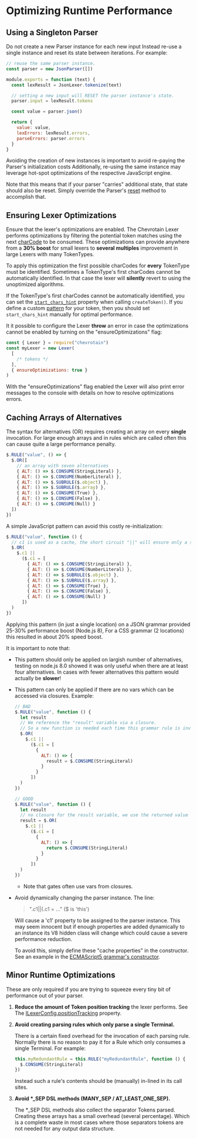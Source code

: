 # Optimizing Runtime Performance

## Using a Singleton Parser

Do not create a new Parser instance for each new input
Instead re-use a single instance and reset its state between iterations. For example:

```javascript
// reuse the same parser instance.
const parser = new JsonParser([])

module.exports = function (text) {
  const lexResult = JsonLexer.tokenize(text)

  // setting a new input will RESET the parser instance's state.
  parser.input = lexResult.tokens

  const value = parser.json()

  return {
    value: value,
    lexErrors: lexResult.errors,
    parseErrors: parser.errors
  }
}
```

Avoiding the creation of new instances is important to avoid re-paying the Parser's initialization costs
Additionally, re-using the same instance may leverage hot-spot optimizations of the respective JavaScript engine.

Note that this means that if your parser "carries" additional state, that state should also be reset.
Simply override the Parser's [reset](https://sap.github.io/chevrotain/documentation/7_0_0/classes/cstparser.html#reset) method
to accomplish that.

## Ensuring Lexer Optimizations

Ensure that the lexer's optimizations are enabled.
The Chevrotain Lexer performs optimizations by filtering the potential token matches
using the next [charCode](https://developer.mozilla.org/en-US/docs/Web/JavaScript/Reference/Global_Objects/String/charCodeAt) to be consumed.
These optimizations can provide anywhere from a **30% boost** for small lexers
to **several multiples** improvement in large Lexers with many TokenTypes.

To apply this optimization the first possible charCodes for **every** TokenType must be identified.
Sometimes a TokenType's first charCodes cannot be automatically identified.
In that case the lexer will **silently** revert to using the unoptimized algorithms.

If the TokenType's first charCodes cannot be automatically identified, you can set the [`start_chars_hint`](https://sap.github.io/chevrotain/documentation/7_0_0/interfaces/itokenconfig.html#start_chars_hint) property when calling `createToken()`. If you define a custom [pattern](https://sap.github.io/chevrotain/documentation/7_0_0/interfaces/itokenconfig.html#pattern) for your token, then you should set `start_chars_hint` manually for optimal performance.

It it possible to configure the Lexer **throw** an error
in case the optimizations cannot be enabled by turning on the
"ensureOptimizations" flag:

```javascript
const { Lexer } = require("chevrotain")
const myLexer = new Lexer(
  [
    /* tokens */
  ],
  { ensureOptimizations: true }
)
```

With the "ensureOptimizations" flag enabled the Lexer will also print error messages
to the console with details on how to resolve optimizations errors.

## Caching Arrays of Alternatives

The syntax for alternatives (OR) requires creating an array on every **single** invocation.
For large enough arrays and in rules which are called often this can cause quite a large performance penalty.

```javascript
$.RULE("value", () => {
  $.OR([
    // an array with seven alternatives
    { ALT: () => $.CONSUME(StringLiteral) },
    { ALT: () => $.CONSUME(NumberLiteral) },
    { ALT: () => $.SUBRULE($.object) },
    { ALT: () => $.SUBRULE($.array) },
    { ALT: () => $.CONSUME(True) },
    { ALT: () => $.CONSUME(False) },
    { ALT: () => $.CONSUME(Null) }
  ])
})
```

A simple JavaScript pattern can avoid this costly re-initialization:

```javascript
$.RULE("value", function () {
  // c1 is used as a cache, the short circuit "||" will ensure only a single initialization
  $.OR(
    $.c1 ||
      ($.c1 = [
        { ALT: () => $.CONSUME(StringLiteral) },
        { ALT: () => $.CONSUME(NumberLiteral) },
        { ALT: () => $.SUBRULE($.object) },
        { ALT: () => $.SUBRULE($.array) },
        { ALT: () => $.CONSUME(True) },
        { ALT: () => $.CONSUME(False) },
        { ALT: () => $.CONSUME(Null) }
      ])
  )
})
```

Applying this pattern (in just a single location) on a JSON grammar provided 25-30% performance boost
(Node.js 8), For a CSS grammar (2 locations) this resulted in about 20% speed boost.

It is important to note that:

- This pattern should only be applied on largish number of alternatives, testing on node.js 8.0 showed
  it was only useful when there are at least four alternatives. In cases with fewer alternatives this pattern
  would actually be **slower**!

- This pattern can only be applied if there are no vars which can be accessed via closures.
  Example:

  ```javascript
  // BAD
  $.RULE("value", function () {
    let result
    // We reference the "result" variable via a closure.
    // So a new function is needed each time this grammar rule is invoked.
    $.OR(
      $.c1 ||
        ($.c1 = [
          {
            ALT: () => {
              result = $.CONSUME(StringLiteral)
            }
          }
        ])
    )
  })

  // GOOD
  $.RULE("value", function () {
    let result
    // no closure for the result variable, we use the returned value of the OR instead.
    result = $.OR(
      $.c1 ||
        ($.c1 = [
          {
            ALT: () => {
              return $.CONSUME(StringLiteral)
            }
          }
        ])
    )
  })
  ```

  - Note that gates often use vars from closures.

- Avoid dynamically changing the parser instance. The line:

  > "$.c1 || ($.c1 = ..." (\$ is 'this')

  Will cause a 'c1' property to be assigned to the parser instance.
  This may seem innocent but if enough properties are added dynamically to an instance
  its V8 hidden class will change which could cause a severe performance reduction.

  To avoid this, simply define these "cache properties" in the constructor.
  See an example in the [ECMAScript5 grammar's constructor](https://github.com/SAP/chevrotain/blob/ac21570b97a8de0d6b91f29979aed8041455cacd/examples/grammars/ecma5/ecma5_parser.js#L37-L43).

## Minor Runtime Optimizations

These are only required if you are trying to squeeze every tiny bit of performance out of your parser.

1.  **Reduce the amount of Token position tracking** the lexer performs.
    See The [ILexerConfig.positionTracking](https://sap.github.io/chevrotain/documentation/7_0_0/interfaces/ilexerconfig.html) property.

2.  **Avoid creating parsing rules which only parse a single Terminal.**

    There is a certain fixed overhead for the invocation of each parsing rule.
    Normally there is no reason to pay it for a Rule which only consumes a single Terminal.
    For example:

    ```javascript
    this.myRedundantRule = this.RULE("myRedundantRule", function () {
      $.CONSUME(StringLiteral)
    })
    ```

    Instead such a rule's contents should be (manually) in-lined in its call sites.

3.  **Avoid \*\_SEP DSL methods (MANY_SEP / AT_LEAST_ONE_SEP).**

    The \*\_SEP DSL methods also collect the separator Tokens parsed. Creating these arrays has a small overhead (several percentage).
    Which is a complete waste in most cases where those separators tokens are not needed for any output data structure.

